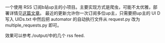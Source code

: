 一个使用 RSS 订阅b站up主的小项目。主要实现方式是爬虫，可能不太优雅，部署详情见[这篇文章](https://blog.csdn.net/monochrome_/article/details/145031199?sharetype=blogdetail&sharerId=145031199&sharerefer=PC&sharesource=monochrome_&spm=1011.2480.3001.8118)。
最近的更新允许你一次订阅多位up主，只需要把up主的 UI D写入 UIDs.txt 中然后把 automator 的自动执行文件从 request.py 改为 multiple_requests.py 即可。

效果可以参考./output/中的几个 rss feed.
